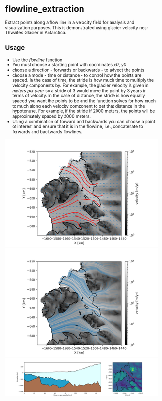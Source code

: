 # flowline_extraction

Extract points along a flow line in a velocity field for analysis and visualization purposes. This is demonstrated using glacier velocity near Thwaites Glacier in Antarctica.

## Usage

* Use the *flowline* function
* You must choose a starting point with coordinates *x0*, *y0*
* choose a direction - forwards or backwards - to advect the points
* choose a mode - time or distance - to control how the points are spaced. In the case of time, the stride is how much time to multiply the velocity components by. For example, the glacier velocity is given in *meters per year* so a stride of 3 would move the point by 3 years in terms of velocity. In the case of distance, the stride is how equally spaced you want the points to be and the function solves for how much to much along each velocity component to get that distance in the hypotenuse. For example, if the stride if 2000 meters, the points will be approximately spaced by 2000 meters.
* Using a combination of forward and backwards you can choose a point of interest and ensure that it is in the flowline, i.e., concatenate to forwards and backwards flowlines.

<img src="./figures/multiple_flowlines.png" width="600"/>

<img src="./figures/flowline_sampling.png" width="600"/>

<img src="./figures/cross_section.png" width="800"/>
